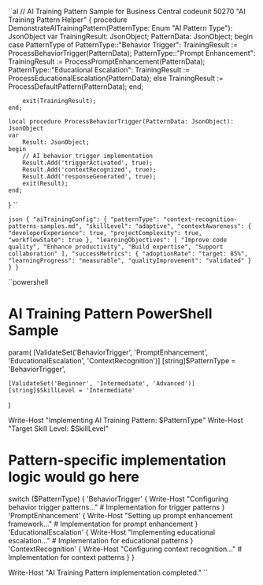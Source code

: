 ``al
// AI Training Pattern Sample for Business Central
codeunit 50270 "AI Training Pattern Helper"
{
    procedure DemonstrateAITrainingPattern(PatternType: Enum "AI Pattern Type"): JsonObject
    var
        TrainingResult: JsonObject;
        PatternData: JsonObject;
    begin
        case PatternType of
            PatternType::"Behavior Trigger":
                TrainingResult := ProcessBehaviorTrigger(PatternData);
            PatternType::"Prompt Enhancement":
                TrainingResult := ProcessPromptEnhancement(PatternData);
            PatternType::"Educational Escalation":
                TrainingResult := ProcessEducationalEscalation(PatternData);
            else
                TrainingResult := ProcessDefaultPattern(PatternData);
        end;
        
        exit(TrainingResult);
    end;
    
    local procedure ProcessBehaviorTrigger(PatternData: JsonObject): JsonObject
    var
        Result: JsonObject;
    begin
        // AI behavior trigger implementation
        Result.Add('triggerActivated', true);
        Result.Add('contextRecognized', true);
        Result.Add('responseGenerated', true);
        exit(Result);
    end;
}
``

``json
{
  "aiTrainingConfig": {
    "patternType": "context-recognition-patterns-samples.md",
    "skillLevel": "adaptive",
    "contextAwareness": {
      "developerExperience": true,
      "projectComplexity": true,
      "workflowState": true
    },
    "learningObjectives": [
      "Improve code quality",
      "Enhance productivity",
      "Build expertise",
      "Support collaboration"
    ],
    "successMetrics": {
      "adoptionRate": "target: 85%",
      "learningProgress": "measurable",
      "qualityImprovement": "validated"
    }
  }
}
``

``powershell
# AI Training Pattern PowerShell Sample
param(
    [ValidateSet('BehaviorTrigger', 'PromptEnhancement', 'EducationalEscalation', 'ContextRecognition')]
    [string]$PatternType = 'BehaviorTrigger',
    
    [ValidateSet('Beginner', 'Intermediate', 'Advanced')]
    [string]$SkillLevel = 'Intermediate'
)

Write-Host "Implementing AI Training Pattern: $PatternType"
Write-Host "Target Skill Level: $SkillLevel"

# Pattern-specific implementation logic would go here
switch ($PatternType) {
    'BehaviorTrigger' {
        Write-Host "Configuring behavior trigger patterns..."
        # Implementation for trigger patterns
    }
    'PromptEnhancement' {
        Write-Host "Setting up prompt enhancement framework..."
        # Implementation for prompt enhancement
    }
    'EducationalEscalation' {
        Write-Host "Implementing educational escalation..."
        # Implementation for educational patterns
    }
    'ContextRecognition' {
        Write-Host "Configuring context recognition..."
        # Implementation for context patterns
    }
}

Write-Host "AI Training Pattern implementation completed."
``
